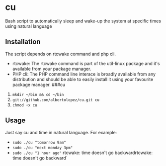cu
==

Bash script to automatically sleep and wake-up the system at specific times using natural language

Installation
------------

The script depends on rtcwake command and php cli.

- rtcwake:
The rtcwake command is part of the util-linux package and it's available from your package manager.
- PHP cli:
The PHP command line interace is broadly available from any distribution and should be able to easily install it using your favourite package manager.
###cu

1. `mkdir ~/bin && cd ~/bin`
2. `git://github.com/albertolopez/cu.git cu`
3. `chmod +x cu`

Usage
-----
Just say cu and time in natural language. For example:

* `sudo ./cu "tomorrow 9am"`
* `sudo ./cu "next monday 3pm"`
* `sudo ./cu "1 hour ago"` rtcwake: time doesn't go backwardrtcwake: time doesn't go backward`
